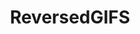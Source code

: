 ---
title: ReversedGIFS
crosslinks:
- gifs
- oddlysatisfying
- unexpectedGoT
- funny
- space
- thecatdimension
---